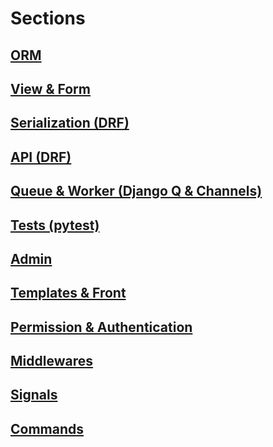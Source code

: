 # Sections

## [ORM](./orm.md)

## [View & Form](./view_and_form.md)

## [Serialization (DRF)](./serialization.md)

## [API (DRF)](./api.md)

## [Queue & Worker (Django Q & Channels)](./queue_and_worker.md)

## [Tests (pytest)](./tests.md)

## [Admin](./admin.md)

## [Templates & Front](./templates_and_front.md)

## [Permission & Authentication](./permissions_and_auth.md)

## [Middlewares](./middlewares.md)

## [Signals](./signals.md)

## [Commands](./cmd.md)

